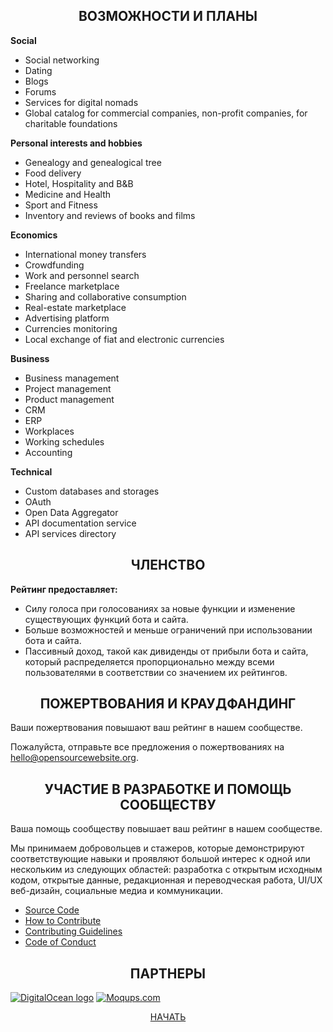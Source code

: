 <h2 id="header-2" align="center">ВОЗМОЖНОСТИ И ПЛАНЫ</h2>
<p>
  <b>Social</b>
  <ul>
    <li>Social networking</li>
    <li>Dating</li>
    <li>Blogs</li>
    <li>Forums</li>
    <li>Services for digital nomads</li>
    <li>Global catalog for commercial companies, non-profit companies, for charitable foundations</li>
  </ul>
</p>
<p>
  <b>Personal interests and hobbies</b>
  <ul>
    <li>Genealogy and genealogical tree</li>
    <li>Food delivery</li>
    <li>Hotel, Hospitality and B&B</li>
    <li>Medicine and Health</li>
    <li>Sport and Fitness</li>
    <li>Inventory and reviews of books and films</li>
  </ul>
</p>
<p>
  <b>Economics</b>
  <ul>
    <li>International money transfers</li>
    <li>Crowdfunding</li>
    <li>Work and personnel search</li>
    <li>Freelance marketplace</li>
    <li>Sharing and collaborative consumption</li>
    <li>Real-estate marketplace</li>
    <li>Advertising platform</li>
    <li>Currencies monitoring</li>
    <li>Local exchange of fiat and electronic currencies</li>
  </ul>
</p>
<p>
  <b>Business</b>
  <ul>
    <li>Business management</li>
    <li>Project management</li>
    <li>Product management</li>
    <li>CRM</li>
    <li>ERP</li>
    <li>Workplaces</li>
    <li>Working schedules</li>
    <li>Accounting</li>
  </ul>
</p>
<p>
  <b>Technical</b>
  <ul>
    <li>Custom databases and storages</li>
    <li>OAuth</li>
    <li>Open Data Aggregator</li>
    <li>API documentation service</li>
    <li>API services directory</li>
  </ul>
</p>
<h2 id="header-2" align="center">ЧЛЕНСТВО</h2>
<p>
  <b>Рейтинг предоставляет:</b>
  <ul>
    <li>Силу голоса при голосованиях за новые функции и изменение существующих функций бота и сайта.</li>
    <li>Больше возможностей и меньше ограничений при использовании бота и сайта.</li>
    <li>Пассивный доход, такой как дивиденды от прибыли бота и сайта, который распределяется пропорционально между всеми пользователями в соответствии со значением их рейтингов.</li>
  </ul>
</p>
<h2 id="header-2" align="center">ПОЖЕРТВОВАНИЯ И КРАУДФАНДИНГ</h2>
<p>
  Ваши пожертвования повышают ваш рейтинг в нашем сообществе.
</p>
<p>
  Пожалуйста, отправьте все предложения о пожертвованиях на <a href="mailto:hello@opensourcewebsite.org">hello@opensourcewebsite.org</a>.
</p>
<h2 id="header-2" align="center">УЧАСТИЕ В РАЗРАБОТКЕ И ПОМОЩЬ СООБЩЕСТВУ</h2>
<p>
  Ваша помощь сообществу повышает ваш рейтинг в нашем сообществе.
</p>
<p>
  Мы принимаем добровольцев и стажеров, которые демонстрируют соответствующие навыки и проявляют большой интерес к одной или нескольким из следующих областей: разработка с открытым исходным кодом, открытые данные, редакционная и переводческая работа, UI/UX веб-дизайн, социальные медиа и коммуникации.
</p>
<p>
  <ul>
    <li><a href="https://github.com/opensourcewebsite-org/opensourcewebsite-org" rel="nofollow noreferrer noopener" target="_blank">Source Code</a></li>
    <li><a href="https://opensource.guide/how-to-contribute/" rel="nofollow noreferrer noopener" target="_blank">How to Contribute</a></li>
    <li><a href="https://github.com/opensourcewebsite-org/opensourcewebsite-org/blob/master/CONTRIBUTING.md" rel="nofollow noreferrer noopener" target="_blank">Contributing Guidelines</a></li>
    <li><a href="https://github.com/opensourcewebsite-org/opensourcewebsite-org/blob/master/CODE_OF_CONDUCT.md" rel="nofollow noreferrer noopener" target="_blank">Code of Conduct</a></li>
  </ul>
</p>
<h2 id="header-2" align="center">ПАРТНЕРЫ</h2>
<div class="sponsors__list">
  <a href="https://m.do.co/c/4d16b1d56809" title="DigitalOcean.com" rel="nofollow noreferrer noopener" target="_blank"><img src="https://opensource.nyc3.cdn.digitaloceanspaces.com/attribution/assets/SVG/DO_Logo_horizontal_blue.svg" alt="DigitalOcean logo"></a>
  <a href="https://moqups.com" title="Moqups.com" rel="nofollow noreferrer noopener" target="_blank"><img src="https://landing.moqups.com/img/logo@2x.png" alt="Moqups.com"></a>
</div>
<p align="center">
  <a href="https://app.OpenSourceWebsite.org">НАЧАТЬ</a>
</p>
